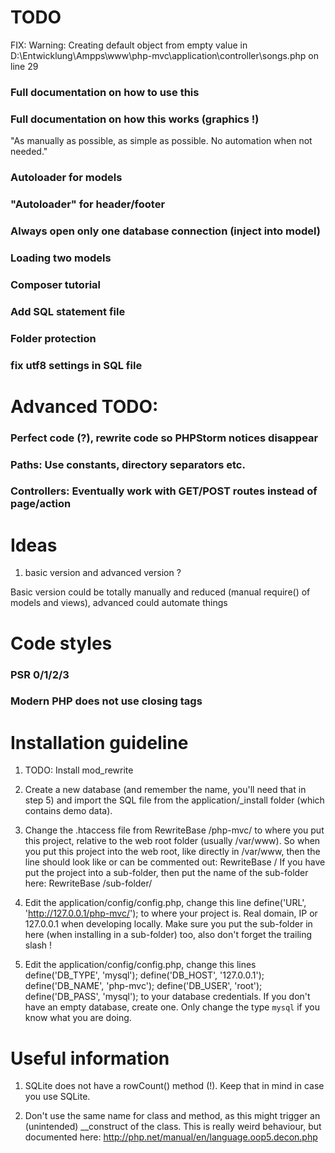 # TODO

FIX: Warning: Creating default object from empty value in D:\Entwicklung\Ampps\www\php-mvc\application\controller\songs.php on line 29

### Full documentation on how to use this
### Full documentation on how this works (graphics !)

"As manually as possible, as simple as possible. No automation when not needed."

### Autoloader for models
### "Autoloader" for header/footer
### Always open only one database connection (inject into model)
### Loading two models
### Composer tutorial
### Add SQL statement file
### Folder protection
### fix utf8 settings in SQL file

# Advanced TODO:

### Perfect code (?), rewrite code so PHPStorm notices disappear
### Paths: Use constants, directory separators etc.
### Controllers: Eventually work with GET/POST routes instead of page/action

# Ideas

1. basic version and advanced version ?

Basic version could be totally manually and reduced (manual require() of models and views),
advanced could automate things

# Code styles

### PSR 0/1/2/3
### Modern PHP does not use closing tags

# Installation guideline

1. TODO: Install mod_rewrite

2. Create a new database (and remember the name, you'll need that in step 5) and import the SQL file from the
application/_install folder (which contains demo data).

3. Change the .htaccess file from
RewriteBase /php-mvc/
to where you put this project, relative to the web root folder (usually /var/www). So when you put this project into
the web root, like directly in /var/www, then the line should look like or can be commented out:
RewriteBase /
If you have put the project into a sub-folder, then put the name of the sub-folder here:
RewriteBase /sub-folder/

4. Edit the application/config/config.php, change this line
define('URL', 'http://127.0.0.1/php-mvc/');
to where your project is. Real domain, IP or 127.0.0.1 when developing locally. Make sure you put the sub-folder
in here (when installing in a sub-folder) too, also don't forget the trailing slash !

5. Edit the application/config/config.php, change this lines
define('DB_TYPE', 'mysql');
define('DB_HOST', '127.0.0.1');
define('DB_NAME', 'php-mvc');
define('DB_USER', 'root');
define('DB_PASS', 'mysql');
to your database credentials. If you don't have an empty database, create one. Only change the type `mysql` if you
know what you are doing.

# Useful information

1. SQLite does not have a rowCount() method (!). Keep that in mind in case you use SQLite.

2. Don't use the same name for class and method, as this might trigger an (unintended) __construct of the class.
   This is really weird behaviour, but documented here: http://php.net/manual/en/language.oop5.decon.php


